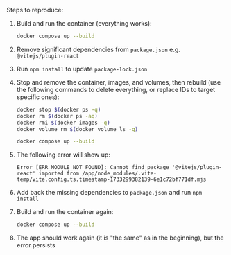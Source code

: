 Steps to reproduce:

1. Build and run the container (everything works):
   ```bash
   docker compose up --build
   ```

2. Remove significant dependencies from `package.json` e.g. `@vitejs/plugin-react`

3. Run `npm install` to update `package-lock.json`

4. Stop and remove the container, images, and volumes, then rebuild (use the following commands to delete everything, or replace IDs to target specific ones):
   ```bash
   docker stop $(docker ps -q)
   docker rm $(docker ps -aq)
   docker rmi $(docker images -q)
   docker volume rm $(docker volume ls -q)

   docker compose up --build
   ```

5. The following error will show up:

    ``Error [ERR_MODULE_NOT_FOUND]: Cannot find package '@vitejs/plugin-react' imported from /app/node_modules/.vite-temp/vite.config.ts.timestamp-1733299382139-6e1c72bf771df.mjs``

6. Add back the missing dependencies to `package.json` and run `npm install`

7. Build and run the container again:
   ```bash
   docker compose up --build
   ```

8. The app should work again (it is "the same" as in the beginning), but the error persists
